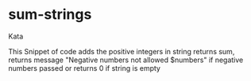 # sum-strings
Kata 

This Snippet of code adds the positive integers in string returns sum, returns message "Negative numbers not allowed $numbers" if negative numbers passed or returns 0 if string is empty
